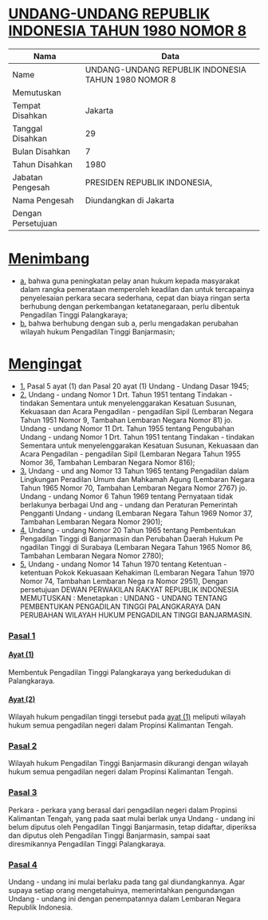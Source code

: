 # [UNDANG-UNDANG REPUBLIK INDONESIA TAHUN 1980 NOMOR 8](http://example.org/legal/document/uu/1980/8)

| Nama | Data |
| ------ | ----- |
|Name|UNDANG-UNDANG REPUBLIK INDONESIA TAHUN 1980 NOMOR 8|
|Memutuskan||
|Tempat Disahkan|Jakarta|
|Tanggal Disahkan|29|
|Bulan Disahkan|7|
|Tahun Disahkan|1980|
|Jabatan Pengesah|PRESIDEN REPUBLIK INDONESIA,|
|Nama Pengesah|Diundangkan di Jakarta|
|Dengan Persetujuan||
# [Menimbang](http://example.org/legal/document/uu/1980/8/menimbang)

* [a.](http://example.org/legal/document/uu/1980/8/menimbang/point/a) bahwa guna peningkatan pelay anan hukum kepada masyarakat dalam rangka pemerataan memperoleh keadilan dan untuk tercapainya penyelesaian perkara secara sederhana, cepat dan biaya ringan serta berhubung dengan perkembangan ketatanegaraan, perlu dibentuk Pengadilan Tinggi Palangkaraya;
* [b.](http://example.org/legal/document/uu/1980/8/menimbang/point/b) bahwa berhubung dengan sub a, perlu mengadakan perubahan wilayah hukum Pengadilan Tinggi Banjarmasin;
# [Mengingat](http://example.org/legal/document/uu/1980/8/mengingat)

* [1.](http://example.org/legal/document/uu/1980/8/mengingat/point/0001) Pasal 5 ayat (1) dan Pasal 20 ayat (1) Undang - Undang Dasar 1945;
* [2.](http://example.org/legal/document/uu/1980/8/mengingat/point/0002) Undang - undang Nomor 1 Drt. Tahun 1951 tentang Tindakan - tindakan Sementara untuk menyelenggarakan Kesatuan Susunan, Kekuasaan dan Acara Pengadilan - pengadilan Sipil (Lembaran Negara Tahun 1951 Nomor 9, Tambahan Lembaran Negara Nomor 81) jo. Undang - undang Nomor 11 Drt. Tahun 1955 tentang Pengubahan Undang - undang Nomor 1 Drt. Tahun 1951 tentang Tindakan - tindakan Sementara untuk menyelenggarakan Kesatuan Susunan, Kekuasaan dan Acara Pengadilan - pengadilan Sipil (Lembaran Negara Tahun 1955 Nomor 36, Tambahan Lembaran Negara Nomor 816);
* [3.](http://example.org/legal/document/uu/1980/8/mengingat/point/0003) Undang - und ang Nomor 13 Tahun 1965 tentang Pengadilan dalam Lingkungan Peradilan Umum dan Mahkamah Agung (Lembaran Negara Tahun 1965 Nomor 70, Tambahan Lembaran Negara Nomor 2767) jo. Undang - undang Nomor 6 Tahun 1969 tentang Pernyataan tidak berlakunya berbagai Und ang - undang dan Peraturan Pemerintah Pengganti Undang - undang (Lembaran Negara Tahun 1969 Nomor 37, Tambahan Lembaran Negara Nomor 2901);
* [4.](http://example.org/legal/document/uu/1980/8/mengingat/point/0004) Undang - undang Nomor 20 Tahun 1965 tentang Pembentukan Pengadilan Tinggi di Banjarmasin dan Perubahan Daerah Hukum Pe ngadilan Tinggi di Surabaya (Lembaran Negara Tahun 1965 Nomor 86, Tambahan Lembaran Negara Nomor 2780);
* [5.](http://example.org/legal/document/uu/1980/8/mengingat/point/0005) Undang - undang Nomor 14 Tahun 1970 tentang Ketentuan - ketentuan Pokok Kekuasaan Kehakiman (Lembaran Negara Tahun 1970 Nomor 74, Tambahan Lembaran Nega ra Nomor 2951), Dengan persetujuan DEWAN PERWAKILAN RAKYAT REPUBLIK INDONESIA MEMUTUSKAN : Menetapkan : UNDANG - UNDANG TENTANG PEMBENTUKAN PENGADILAN TINGGI PALANGKARAYA DAN PERUBAHAN WILAYAH HUKUM PENGADILAN TINGGI BANJARMASIN.

### [Pasal 1](http://example.org/legal/document/uu/1980/8/pasal/0001)

#### [Ayat (1)](http://example.org/legal/document/uu/1980/8/pasal/0001/version/19800729/ayat/0001)
Membentuk Pengadilan Tinggi Palangkaraya yang berkedudukan di Palangkaraya.

#### [Ayat (2)](http://example.org/legal/document/uu/1980/8/pasal/0001/version/19800729/ayat/0002)
Wilayah hukum pengadilan tinggi tersebut pada [ayat (1)](http://example.org/legal/document/uu/1980/8/pasal/0001/version/19800729/ayat/0001) meliputi wilayah hukum semua pengadilan negeri dalam Propinsi Kalimantan Tengah.


### [Pasal 2](http://example.org/legal/document/uu/1980/8/pasal/0002)
Wilayah hukum Pengadilan Tinggi Banjarmasin dikurangi dengan wilayah hukum semua pengadilan negeri dalam Propinsi Kalimantan Tengah.


### [Pasal 3](http://example.org/legal/document/uu/1980/8/pasal/0003)
Perkara - perkara yang berasal dari pengadilan negeri dalam Propinsi Kalimantan Tengah, yang pada saat mulai berlak unya Undang - undang ini belum diputus oleh Pengadilan Tinggi Banjarmasin, tetap didaftar, diperiksa dan diputus oleh Pengadilan Tinggi Banjarmasin, sampai saat diresmikannya Pengadilan Tinggi Palangkaraya.


### [Pasal 4](http://example.org/legal/document/uu/1980/8/pasal/0004)
Undang - undang ini mulai berlaku pada tang gal diundangkannya. Agar supaya setiap orang mengetahuinya, memerintahkan pengundangan Undang - undang ini dengan penempatannya dalam Lembaran Negara Republik Indonesia.
